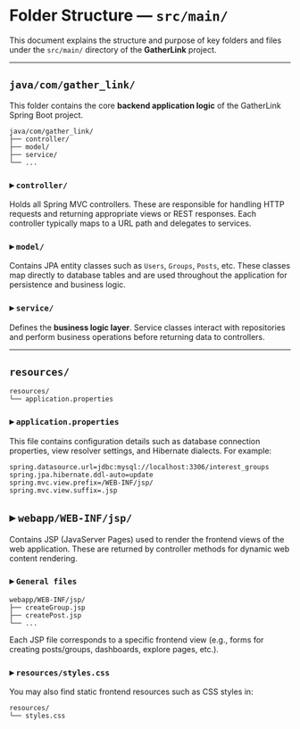 # Folder Structure — `src/main/`

This document explains the structure and purpose of key folders and files under the `src/main/` directory of the **GatherLink** project.

---

## `java/com/gather_link/`

This folder contains the core **backend application logic** of the GatherLink Spring Boot project.

```text
java/com/gather_link/
├── controller/
├── model/
├── service/
└── ...
```

### ▸ `controller/`
Holds all Spring MVC controllers. These are responsible for handling HTTP requests and returning appropriate views or REST responses. Each controller typically maps to a URL path and delegates to services.

### ▸ `model/`
Contains JPA entity classes such as `Users`, `Groups`, `Posts`, etc. These classes map directly to database tables and are used throughout the application for persistence and business logic.

### ▸ `service/`
Defines the **business logic layer**. Service classes interact with repositories and perform business operations before returning data to controllers.

---

## `resources/`

```text
resources/
└── application.properties
```

### ▸ `application.properties`
This file contains configuration details such as database connection properties, view resolver settings, and Hibernate dialects. For example:

```properties
spring.datasource.url=jdbc:mysql://localhost:3306/interest_groups
spring.jpa.hibernate.ddl-auto=update
spring.mvc.view.prefix=/WEB-INF/jsp/
spring.mvc.view.suffix=.jsp
```

## ▸ `webapp/WEB-INF/jsp/`
Contains JSP (JavaServer Pages) used to render the frontend views of the web application. These are returned by controller methods for dynamic web content rendering.

### ▸ `General files`
```text
webapp/WEB-INF/jsp/
├── createGroup.jsp
├── createPost.jsp
└── ...
```

Each JSP file corresponds to a specific frontend view (e.g., forms for creating posts/groups, dashboards, explore pages, etc.).

### ▸ `resources/styles.css`

You may also find static frontend resources such as CSS styles in:
```text
resources/
└── styles.css
```

